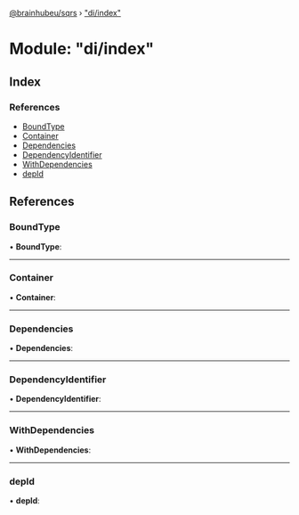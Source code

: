 [@brainhubeu/sqrs](../README.md) › ["di/index"](_di_index_.md)

# Module: "di/index"

## Index

### References

* [BoundType](_di_index_.md#boundtype)
* [Container](_di_index_.md#container)
* [Dependencies](_di_index_.md#dependencies)
* [DependencyIdentifier](_di_index_.md#dependencyidentifier)
* [WithDependencies](_di_index_.md#withdependencies)
* [depId](_di_index_.md#depid)

## References

###  BoundType

• **BoundType**:

___

###  Container

• **Container**:

___

###  Dependencies

• **Dependencies**:

___

###  DependencyIdentifier

• **DependencyIdentifier**:

___

###  WithDependencies

• **WithDependencies**:

___

###  depId

• **depId**:
